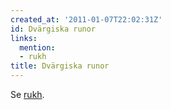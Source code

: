 ```yaml
---
created_at: '2011-01-07T22:02:31Z'
id: Dvärgiska runor
links:
  mention:
  - rukh
title: Dvärgiska runor
---
```


Se [rukh].

  [rukh]: rukh

